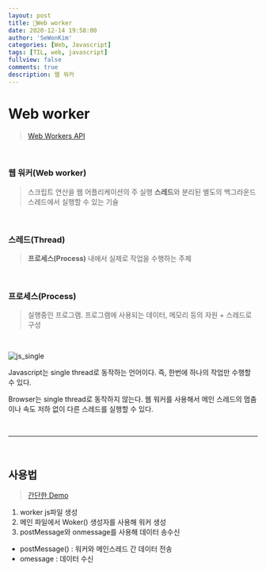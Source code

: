 ```yaml
---
layout: post
title: 👜Web worker 
date: 2020-12-14 19:58:00
author: 'SeWonKim'
categories: [Web, Javascript]
tags: [TIL, web, javascript]
fullview: false
comments: true
description: 웹 워커
---
```


# Web worker

> [Web Workers API](https://developer.mozilla.org/ko/docs/Web/API/Web_Workers_API)

&nbsp; 

### 웹 워커(Web worker)

> 스크립트 연산을 웹 어플리케이션의 주 실행 **스레드**와 분리된 별도의 백그라운드 스레드에서 실행할 수 있는 기술

&nbsp;

### 스레드(Thread)

> **프로세스(Process)** 내에서 실제로 작업을 수행하는 주체

&nbsp;  

### 프로세스(Process)

> 실행중인 프로그램. 프로그램에 사용되는 데이터, 메모리 등의 자원 + 스레드로 구성

&nbsp;

![js_single](https://miro.medium.com/max/700/1*FA9NGxNB6-v1oI2qGEtlRQ.png)

Javascript는 single thread로 동작하는 언어이다. 즉, 한번에 하나의 작업만 수행할 수 있다.        

Browser는 single thread로 동작하지 않는다. 웹 워커를 사용해서 메인 스레드의 멈춤이나 속도 저하 없이 다른 스레드를 실행할 수 있다. 

&nbsp;
&nbsp;

--- 

&nbsp;
&nbsp;

## 사용법

> [간단한 Demo](https://github.com/mdn/simple-web-worker)

1. worker js파일 생성
2. 메인 파일에서 Woker() 생성자를 사용해 워커 생성
3. postMessage와 onmessage를 사용해 데이터 송수신

- postMessage() : 워커와 메인스레드 간 데이터 전송
- omessage : 데이터 수신

